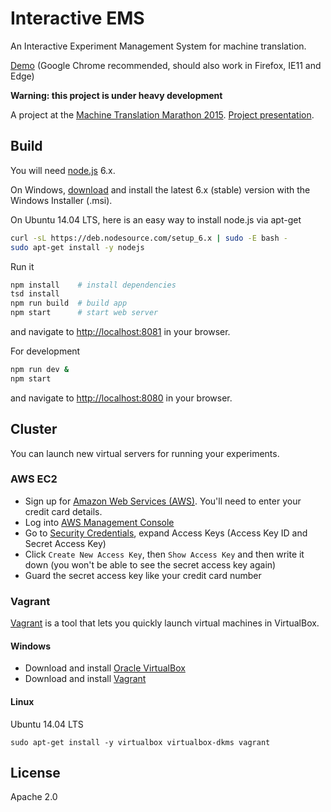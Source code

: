 # Interactive EMS

An Interactive Experiment Management System for machine translation.

[Demo](http://pdonald.github.io/iems/) (Google Chrome recommended, should also work in Firefox, IE11 and Edge)

**Warning: this project is under heavy development**

A project at the [Machine Translation Marathon 2015](http://ufal.mff.cuni.cz/mtm15).
[Project presentation](http://www.slideshare.net/matissrikters/interactive-experiment-management-system).

## Build

You will need [node.js](https://nodejs.org/en/) 6.x.

On Windows, [download](https://nodejs.org/dist/v6.1.0/node-v6.1.0-x64.msi) and install the latest 6.x (stable) version with the Windows Installer (.msi).

On Ubuntu 14.04 LTS, here is an easy way to install node.js via apt-get

```bash
curl -sL https://deb.nodesource.com/setup_6.x | sudo -E bash -
sudo apt-get install -y nodejs
```

Run it

```bash
npm install    # install dependencies
tsd install
npm run build  # build app
npm start      # start web server
```

and navigate to [http://localhost:8081](http://localhost:8081) in your browser.

For development

```bash
npm run dev &
npm start
```

and navigate to [http://localhost:8080](http://localhost:8080) in your browser.

## Cluster

You can launch new virtual servers for running your experiments.

### AWS EC2

* Sign up for [Amazon Web Services (AWS)](https://aws.amazon.com/getting-started/). You'll need to enter your credit card details.
* Log into [AWS Management Console](https://console.aws.amazon.com/console/home)
* Go to [Security Credentials](https://console.aws.amazon.com/iam/home#security_credential), expand Access Keys (Access Key ID and Secret Access Key)
* Click `Create New Access Key`, then `Show Access Key` and then write it down (you won't be able to see the secret access key again)
* Guard the secret access key like your credit card number

### Vagrant

[Vagrant](https://www.vagrantup.com/) is a tool that lets you quickly launch virtual machines in VirtualBox.

#### Windows

* Download and install [Oracle VirtualBox](https://www.virtualbox.org/wiki/Downloads)
* Download and install [Vagrant](https://www.vagrantup.com/downloads.html)

#### Linux

Ubuntu 14.04 LTS

```
sudo apt-get install -y virtualbox virtualbox-dkms vagrant
```

## License

Apache 2.0
